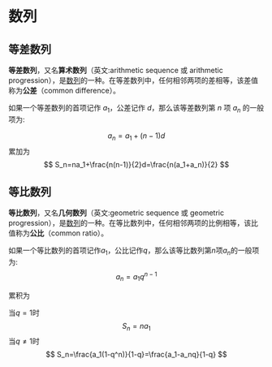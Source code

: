 # 数列

## 等差数列

**等差数列**，又名**算术数列**（英文:arithmetic sequence 或 arithmetic progression），是[数列](https://zh.wikipedia.org/wiki/数列)的一种。在等差数列中，任何相邻两项的差相等，该差值称为**公差**（common difference）。

如果一个等差数列的首项记作 $a_1$，公差记作 $d$，那么该等差数列第 $n$ 项 $a_n$ 的一般项为:

$$
a_n=a_1+(n-1)d​
$$
累加为
$$
S_n=na_1+\frac{n(n-1)}{2}d=\frac{n(a_1+a_n)}{2}
$$


## 等比数列

**等比数列**，又名**几何数列**（英文:geometric sequence 或 geometric progression），是[数列](https://zh.wikipedia.org/wiki/数列)的一种。在等比数列中，任何相邻两项的比例相等，该比值称为**公比**（common ratio）。

如果一个等比数列的首项记作$a_1$，公比记作$q$，那么该等比数列第$n$项$a_n$的一般项为:
$$
a_n=a_1q^{n-1}
$$


累积为

当$q=1$时
$$
S_n=na_1
$$
当$q\neq1$时
$$
S_n=\frac{a_1(1-q^n)}{1-q}=\frac{a_1-a_nq}{1-q}
$$








